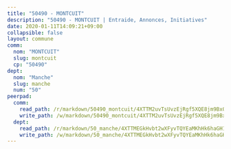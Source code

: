 ```yaml
---
title: "50490 - MONTCUIT"
description: "50490 - MONTCUIT | Entraide, Annonces, Initiatives"
date: 2020-01-11T14:09:21+09:00
collapsible: false
layout: commune
comm:
  nom: "MONTCUIT"
  slug: montcuit
  cp: "50490"
dept:
  nom: "Manche"
  slug: manche
  num: "50"
peerpad:
  comm:
    read_path: /r/markdown/50490_montcuit/4XTTM2uvTsUvzEjRgf5XQE8jm9BxQGy29X5jtUpZwRAZP5c2k
    write_path: /w/markdown/50490_montcuit/4XTTM2uvTsUvzEjRgf5XQE8jm9BxQGy29X5jtUpZwRAZP5c2k-K3TgUHqcU2DjkGgF6qDyKiU7CA48GTY2YyLhv4uaK4PRfEtP5SrTZ9cphxHNfUVLjEGjtqQXY6ed7X2u2DxpPTGxMeEtLu216gLfgCGrf5ZcUm6Tnt9NuhPuXPBz444Zc9UStUuN
  dept:
    read_path: /r/markdown/50_manche/4XTTMEGkHvbt2wXFyvTQYEaMKhHk6haGH1SzsRNevKgBDTuXr
    write_path: /w/markdown/50_manche/4XTTMEGkHvbt2wXFyvTQYEaMKhHk6haGH1SzsRNevKgBDTuXr-K3TgUSx1rwmRRLqHcTLLdo4dVfTRKvf94KKagmUFPevWSp2f9nuc6fJF25TtLArzK8teuQ5TvuAMqW38N2MYgT18hBoXtjmKX9WuSn2vkujmSJPp3gF4gsuMmfEM8Th4Ap94heFE
---
```


